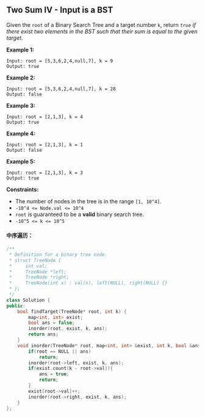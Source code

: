 ## Two Sum IV - Input is a BST

Given the `root` of a Binary Search Tree and a target number `k`, return *`true` if there exist two elements in the BST such that their sum is equal to the given target*.

**Example 1:**

```
Input: root = [5,3,6,2,4,null,7], k = 9
Output: true
```

**Example 2:**

```
Input: root = [5,3,6,2,4,null,7], k = 28
Output: false
```

**Example 3:**

```
Input: root = [2,1,3], k = 4
Output: true
```

**Example 4:**

```
Input: root = [2,1,3], k = 1
Output: false
```

**Example 5:**

```
Input: root = [2,1,3], k = 3
Output: true
```

**Constraints:**

- The number of nodes in the tree is in the range `[1, 10^4]`.
- `-10^4 <= Node.val <= 10^4`
- `root` is guaranteed to be a **valid** binary search tree.
- `-10^5 <= k <= 10^5`

#### 中序遍历：

```c++
/**
 * Definition for a binary tree node.
 * struct TreeNode {
 *     int val;
 *     TreeNode *left;
 *     TreeNode *right;
 *     TreeNode(int x) : val(x), left(NULL), right(NULL) {}
 * };
 */
class Solution {
public:
    bool findTarget(TreeNode* root, int k) {
        map<int, int> exist;
        bool ans = false;
        inorder(root, exist, k, ans);
        return ans;
    }
    void inorder(TreeNode* root, map<int, int> &exist, int k, bool &ans){
        if(root == NULL || ans)
            return;
        inorder(root->left, exist, k, ans);
        if(exist.count(k - root->val)){
            ans = true;
            return;
        }
        exist[root->val]++;
        inorder(root->right, exist, k, ans);
    }
};
```

